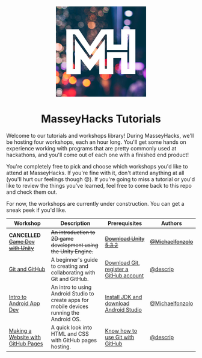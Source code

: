 <p align="center">
  <br><img src="mh-logo-small.png"/></br>
  <h1 align="center">MasseyHacks Tutorials</h1>
</p>

Welcome to our tutorials and workshops library! During MasseyHacks, we'll be hosting four workshops, each an hour long. You'll get some hands on experience working with programs that are pretty commonly used at hackathons, and you'll come out of each one with a finished end product!

You're completely free to pick and choose which workshops you'd like to attend at MasseyHacks. If you're fine with it, don't attend anything at all (you'll hurt our feelings though :worried:). If you're going to miss a tutorial or you'd like to review the things you've learned, feel free to come back to this repo and check them out.

For now, the workshops are currently under construction. You can get a sneak peek if you'd like.

| Workshop       | Description                                                           | Prerequisites | Authors  |
|----------------|-----------------------------------------------------------------------|---------------|----------|
| **CANCELLED** ~~[Game Dev with Unity](game-dev-with-unity)~~ | ~~An introduction to 2D game development using the Unity Engine.~~ | ~~[Download Unity 5.3.2](game-dev-with-unity/PREREQUISITES.md)~~ | ~~[@Michaelfonzolo][Michaelfonzolo]~~ |
| [Git and GitHub](git-and-github) | A beginner's guide to creating and collaborating with Git and GitHub. | [Download Git, register a GitHub account](git-and-github/README.md#step-0-prerequisites) | [@descrip][descrip] |
|[Intro to Android App Dev](intro-to-android)| An intro to using Android Studio to create apps for mobile devices running the Android OS. | [Install JDK and download Android Studio](intro-to-android/PREREQUISITES.md)| [@Michaelfonzolo][Michaelfonzolo] |
| [Making a Website with GitHub Pages](website-with-github-pages) | A quick look into HTML and CSS with GitHub pages hosting. | [Know how to use Git with GitHub](website-with-github-pages/README.md#step-0-prerequisites) | [@descrip][descrip] |
[descrip]: https://github.com/descrip
[Michaelfonzolo]: https://github.com/Michaelfonzolo
[DChang87]: https://github.com/DChang87
